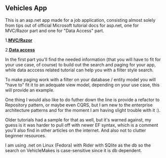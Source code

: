 ## Vehicles App

This is an asp.net app made for a job application, consisting almost solely
from tips out of official Microsoft tutorial docs for asp.net, one for MVC/Razor part and one for "Data Access" part.

1.**[MVC/Razor](https://learn.microsoft.com/en-us/aspnet/core/tutorials/first-mvc-app/start-mvc?view=aspnetcore-7.0&tabs=visual-studio)**

2.**[Data access](https://learn.microsoft.com/en-us/aspnet/core/data/ef-mvc/intro?view=aspnetcore-7.0)**

In the first part you'll find the needed information (that you will have to fit for your use case, of course) to build out
the search and paging for your app, while data acccess related tutorial can help you with a filter style search.

To make paging work with a filter on your database / entity model you will "have to" fit it to an adequate view model, depending on your use case, this will provide an example.

One thing I would also like to do futher down the line is provide a refactor to Repository pattern, or maybe even CQRS, but I am new to the enterprise architecture patterns and for the moment I am having slight trouble with it :).

Older tutorials had a sample for that as well, but it's warned against, my guess is it was harder to pull off with newer EF syntax, which is a comment you'll also find in other articles on the internet. And also not to clutter beginner resources.

I am using .net on Linux (Fedora) with Rider with SQlite as the db so the search on VehicleMakes is case-sensitive since it is db dependent.
